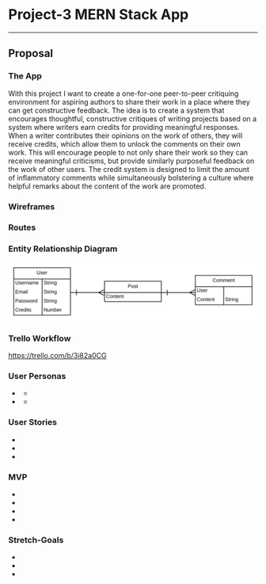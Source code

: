 # Project-3 MERN Stack App
***
## Proposal
### The App
With this project I want to create a one-for-one peer-to-peer critiquing environment for aspiring authors to share their work in a place where they can get constructive feedback. The idea is to create a system that encourages thoughtful, constructive critiques of writing projects based on a system where writers earn credits for providing meaningful responses. When a writer contributes their opinions on the work of others, they will receive credits, which allow them to unlock the comments on their own work. This will encourage people to not only share their work so they can receive meaningful criticisms, but provide similarly purposeful feedback on the work of other users. The credit system is designed to limit the amount of inflammatory comments while simultaneously bolstering a culture where helpful remarks about the content of the work are promoted.

### Wireframes


### Routes


### Entity Relationship Diagram
![ERD](/images/Project3_ERD.png)

### Trello Workflow
https://trello.com/b/3i82a0CG

### User Personas
+ 
	+ 
+ 
	+ 

### User Stories
+ 
+ 
+ 

### MVP 
+ 
+ 
+ 
+ 

### Stretch-Goals
+ 
+ 
+ 